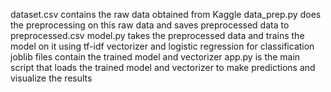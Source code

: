 dataset.csv contains the raw data obtained from Kaggle
data_prep.py does the preprocessing on this raw data and saves preprocessed data to preprocessed.csv
model.py takes the preprocessed data and trains the model on it using tf-idf vectorizer and logistic regression for classification
joblib files contain the trained model and vectorizer
app.py is the main script that loads the trained model and vectorizer to make predictions and visualize the results
